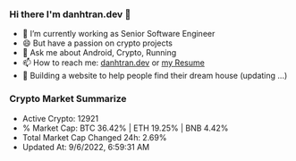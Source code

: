 ### Hi there I'm danhtran.dev 👋

- 🔭 I’m currently working as Senior Software Engineer
- 😄 But have a passion on crypto projects
- 💬 Ask me about Android, Crypto, Running 
- 📫 How to reach me: <a href="https://danhtran.dev" target="_blank">danhtran.dev</a> or <a href="Developer-Resume.pdf" target="_blank">my Resume</a>
- 🌱 Building a website to help people find their dream house (updating ...)

### Crypto Market Summarize
- Active Crypto: 12921
- % Market Cap: BTC 36.42% | ETH 19.25% | BNB 4.42%
- Total Market Cap Changed 24h: 2.69%
- Updated At: 9/6/2022, 6:59:31 AM
